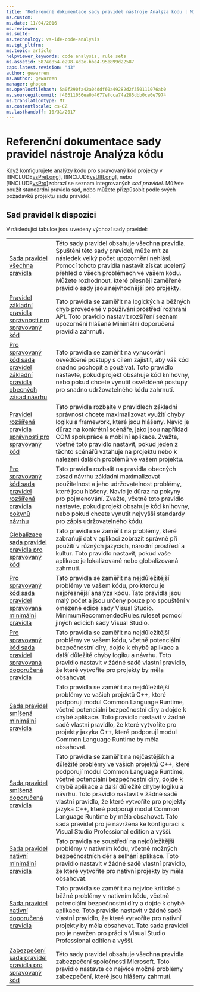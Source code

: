 ```yaml
---
title: "Referenční dokumentace sady pravidel nástroje Analýza kódu | Microsoft Docs"
ms.custom: 
ms.date: 11/04/2016
ms.reviewer: 
ms.suite: 
ms.technology: vs-ide-code-analysis
ms.tgt_pltfrm: 
ms.topic: article
helpviewer_keywords: code analysis, rule sets
ms.assetid: 5874e854-e298-4d2e-bbe4-95e899d22587
caps.latest.revision: "43"
author: gewarren
ms.author: gewarren
manager: ghogen
ms.openlocfilehash: 5a0f290fa42a04ddf60a49282d2f350111076ab0
ms.sourcegitcommit: f40311056ea0b4677efcca74a285dbb0ce0e7974
ms.translationtype: MT
ms.contentlocale: cs-CZ
ms.lasthandoff: 10/31/2017
---
```

# <a name="code-analysis-rule-set-reference"></a>Referenční dokumentace sady pravidel nástroje Analýza kódu
Když konfigurujete analýzy kódu pro spravovaný kód projekty v [!INCLUDE[vsPreLong](../code-quality/includes/vsprelong_md.md)], [!INCLUDE[vsUltLong](../code-quality/includes/vsultlong_md.md)], nebo [!INCLUDE[vsPro](../code-quality/includes/vspro_md.md)]zobrazí se seznam integrovaných *sad pravidel*. Můžete použít standardní pravidla sad, nebo můžete přizpůsobit podle svých požadavků projektu sadu pravidel.  
  
## <a name="available-rule-sets"></a>Sad pravidel k dispozici  
 V následující tabulce jsou uvedeny výchozí sady pravidel:  
  
|||  
|-|-|  
|[Sada pravidel všechna pravidla](../code-quality/all-rules-rule-set.md)|Této sady pravidel obsahuje všechna pravidla. Spuštění této sady pravidel, může mít za následek velký počet upozornění nehlásí. Pomocí tohoto pravidla nastavit získat ucelený přehled o všech problémech ve vašem kódu. Můžete rozhodnout, které přesněji zaměřené pravidlo sady jsou nejvhodnější pro projekty.|  
|[Pravidel základní pravidla správnosti pro spravovaný kód](../code-quality/basic-correctness-rules-rule-set-for-managed-code.md)|Tato pravidla se zaměřit na logických a běžných chyb provedené v používání prostředí rozhraní API. Toto pravidlo nastavit rozšíření seznam upozornění hlášené Minimální doporučená pravidla zahrnutí.|  
|[Pro spravovaný kód sada pravidel základní pravidla obecných zásad návrhu](../code-quality/basic-design-guideline-rules-rule-set-for-managed-code.md)|Tato pravidla se zaměřit na vynucování osvědčené postupy s cílem zajistit, aby váš kód snadno pochopit a používat. Toto pravidlo nastavte, pokud projekt obsahuje kód knihovny, nebo pokud chcete vynutit osvědčené postupy pro snadno udržovatelného kódu zahrnutí.|  
|[Pravidel rozšířená pravidla správnosti pro spravovaný kód](../code-quality/extended-correctness-rules-rule-set-for-managed-code.md)|Tato pravidla rozbalte v pravidlech základní správnost chcete maximalizovat využití chyby logiku a framework, které jsou hlášeny. Navíc je důraz na konkrétní scénáře, jako jsou například COM spolupráce a mobilní aplikace. Zvažte, včetně toto pravidlo nastavit, pokud jeden z těchto scénářů vztahuje na projektu nebo k nalezení dalších problémů ve vašem projektu.|  
|[Pro spravovaný kód sada pravidel rozšířená pravidla pokynů návrhu](../code-quality/extended-design-guidelines-rules-rule-set-for-managed-code.md)|Tato pravidla rozbalit na pravidla obecných zásad návrhu základní maximalizovat použitelnost a jeho udržovatelnost problémy, které jsou hlášeny. Navíc je důraz na pokyny pro pojmenování. Zvažte, včetně toto pravidlo nastavte, pokud projekt obsahuje kód knihovny, nebo pokud chcete vynutit nejvyšší standardy pro zápis udržovatelného kódu.|  
|[Globalizace sada pravidel pravidla pro spravovaný kód](../code-quality/globalization-rules-rule-set-for-managed-code.md)|Tato pravidla se zaměřit na problémy, které zabraňují dat v aplikaci zobrazit správně při použití v různých jazycích, národní prostředí a kultur. Toto pravidlo nastavit, pokud vaše aplikace je lokalizované nebo globalizovaná zahrnutí.|  
|[Pro spravovaný kód sada pravidel spravovaná minimální pravidla](../code-quality/managed-minimun-rules-rule-set-for-managed-code.md)|Tato pravidla se zaměřit na nejdůležitější problémy ve vašem kódu, pro kterou je nejpřesnější analýza kódu.  Tato pravidla jsou malý počet a jsou určeny pouze pro spouštění v omezené edice sady Visual Studio.  MinimumRecommendedRules.ruleset pomocí jiných edicích sady Visual Studio.|  
|[Pro spravovaný kód sada pravidel spravovaná doporučená pravidla](../code-quality/managed-recommended-rules-rule-set-for-managed-code.md)|Tato pravidla se zaměřit na nejdůležitější problémy ve vašem kódu, včetně potenciální bezpečnostní díry, dojde k chybě aplikace a další důležité chyby logiku a návrhu. Toto pravidlo nastavit v žádné sadě vlastní pravidlo, že které vytvoříte pro projekty by měla obsahovat.|  
|[Sada pravidel smíšená minimální pravidla](../code-quality/mixed-minimum-rules-rule-set.md)|Tato pravidla se zaměřit na nejdůležitější problémy ve vašich projektů C++, které podporují modul Common Language Runtime, včetně potenciální bezpečnostní díry a dojde k chybě aplikace. Toto pravidlo nastavit v žádné sadě vlastní pravidlo, že které vytvoříte pro projekty jazyka C++, které podporují modul Common Language Runtime by měla obsahovat.|  
|[Sada pravidel smíšená doporučená pravidla](../code-quality/mixed-recommended-rules-rule-set.md)|Tato pravidla se zaměřit na nejčastějších a důležité problémy ve vašich projektů C++, které podporují modul Common Language Runtime, včetně potenciální bezpečnostní díry, dojde k chybě aplikace a další důležité chyby logiku a návrhu. Toto pravidlo nastavit v žádné sadě vlastní pravidlo, že které vytvoříte pro projekty jazyka C++, které podporují modul Common Language Runtime by měla obsahovat.  Tato sada pravidel pro je navržena ke konfiguraci s Visual Studio Professional edition a vyšší.|  
|[Sada pravidel nativní minimální pravidla](../code-quality/native-minimum-rules-rule-set.md)|Tato pravidla se soustředí na nejdůležitější problémy v nativním kódu, včetně možných bezpečnostních děr a selhání aplikace. Toto pravidlo nastavit v žádné sadě vlastní pravidlo, že které vytvoříte pro nativní projekty by měla obsahovat.|  
|[Sada pravidel nativní doporučená pravidla](../code-quality/native-recommended-rules-rule-set.md)|Tato pravidla se zaměřit na nejvíce kritické a běžné problémy v nativním kódu, včetně potenciální bezpečnostní díry a dojde k chybě aplikace.  Toto pravidlo nastavit v žádné sadě vlastní pravidlo, že které vytvoříte pro nativní projekty by měla obsahovat.  Tato sada pravidel pro je navržen pro práci s Visual Studio Professional edition a vyšší.|  
|[Zabezpečení sada pravidel pravidla pro spravovaný kód](../code-quality/security-rules-rule-set-for-managed-code.md)|Této sady pravidel obsahuje všechna pravidla zabezpečení společnosti Microsoft. Toto pravidlo nastavte co nejvíce možné problémy zabezpečení, které jsou hlášeny zahrnutí.|
